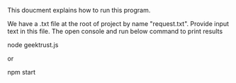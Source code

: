 This doucment explains how to run this program.

We have a .txt file at the root of project by name "request.txt". Provide input text in this file. The open console and run below command to print results

node geektrust.js

or

npm start
